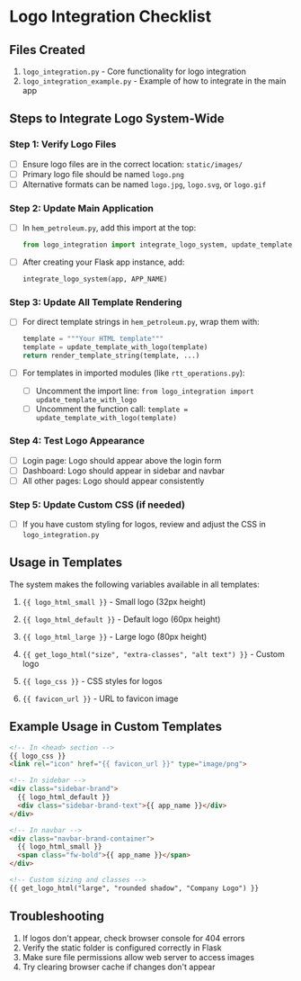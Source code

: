 # Logo Integration Checklist

## Files Created
1. `logo_integration.py` - Core functionality for logo integration
2. `logo_integration_example.py` - Example of how to integrate in the main app

## Steps to Integrate Logo System-Wide

### Step 1: Verify Logo Files
- [ ] Ensure logo files are in the correct location: `static/images/`
- [ ] Primary logo file should be named `logo.png`
- [ ] Alternative formats can be named `logo.jpg`, `logo.svg`, or `logo.gif`

### Step 2: Update Main Application
- [ ] In `hem_petroleum.py`, add this import at the top:
  ```python
  from logo_integration import integrate_logo_system, update_template_with_logo
  ```

- [ ] After creating your Flask app instance, add:
  ```python
  integrate_logo_system(app, APP_NAME)
  ```

### Step 3: Update All Template Rendering
- [ ] For direct template strings in `hem_petroleum.py`, wrap them with:
  ```python
  template = """Your HTML template"""
  template = update_template_with_logo(template)
  return render_template_string(template, ...)
  ```

- [ ] For templates in imported modules (like `rtt_operations.py`):
  - [ ] Uncomment the import line: `from logo_integration import update_template_with_logo`
  - [ ] Uncomment the function call: `template = update_template_with_logo(template)`

### Step 4: Test Logo Appearance
- [ ] Login page: Logo should appear above the login form
- [ ] Dashboard: Logo should appear in sidebar and navbar
- [ ] All other pages: Logo should appear consistently

### Step 5: Update Custom CSS (if needed)
- [ ] If you have custom styling for logos, review and adjust the CSS in `logo_integration.py`

## Usage in Templates

The system makes the following variables available in all templates:

1. `{{ logo_html_small }}` - Small logo (32px height)
2. `{{ logo_html_default }}` - Default logo (60px height)
3. `{{ logo_html_large }}` - Large logo (80px height)
4. `{{ get_logo_html("size", "extra-classes", "alt text") }}` - Custom logo

5. `{{ logo_css }}` - CSS styles for logos
6. `{{ favicon_url }}` - URL to favicon image

## Example Usage in Custom Templates

```html
<!-- In <head> section -->
{{ logo_css }}
<link rel="icon" href="{{ favicon_url }}" type="image/png">

<!-- In sidebar -->
<div class="sidebar-brand">
  {{ logo_html_default }}
  <div class="sidebar-brand-text">{{ app_name }}</div>
</div>

<!-- In navbar -->
<div class="navbar-brand-container">
  {{ logo_html_small }}
  <span class="fw-bold">{{ app_name }}</span>
</div>

<!-- Custom sizing and classes -->
{{ get_logo_html("large", "rounded shadow", "Company Logo") }}
```

## Troubleshooting
1. If logos don't appear, check browser console for 404 errors
2. Verify the static folder is configured correctly in Flask
3. Make sure file permissions allow web server to access images
4. Try clearing browser cache if changes don't appear
